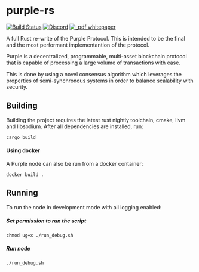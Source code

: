 # purple-rs
[![Build Status](https://travis-ci.org/purpleprotocol/purple.svg?branch=master)](https://travis-ci.org/purpleprotocol/purple-rs)
[![Discord](https://img.shields.io/discord/435827644915777536.svg)](https://discord.gg/UCYWSsd)
[![_pdf whitepaper](https://img.shields.io/badge/_pdf-whitepaper-blue.svg)](https://purpleprotocol.org/whitepaper/)

A full Rust re-write of the Purple Protocol. This is intended to be the final and the most performant implementantion of the protocol.

Purple is a decentralized, programmable, multi-asset blockchain protocol that is capable of processing a large volume of transactions with ease. 

This is done by using a novel consensus algorithm which leverages the properties of semi-synchronous systems in order to balance scalability with security.



## Building
Building the project requires the latest rust nightly toolchain, cmake, llvm and libsodium. After all dependencies are installed, run:

```
cargo build
```

#### Using docker
A Purple node can also be run from a docker container:

```
docker build .
```

## Running
To run the node in development mode with all logging enabled:

##### Set permission to run the script
```
chmod ug+x ./run_debug.sh
```

##### Run node
```
./run_debug.sh
```